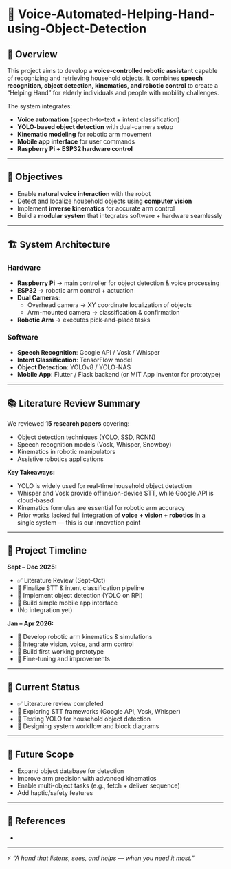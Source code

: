 # 🦾 ﻿Voice-Automated-Helping-Hand-using-Object-Detection

## 📌 Overview  
This project aims to develop a **voice-controlled robotic assistant** capable of recognizing and retrieving household objects. It combines **speech recognition, object detection, kinematics, and robotic control** to create a “Helping Hand” for elderly individuals and people with mobility challenges.  

The system integrates:  
- **Voice automation** (speech-to-text + intent classification)  
- **YOLO-based object detection** with dual-camera setup  
- **Kinematic modeling** for robotic arm movement  
- **Mobile app interface** for user commands  
- **Raspberry Pi + ESP32 hardware control**  

---

## 🎯 Objectives  
- Enable **natural voice interaction** with the robot  
- Detect and localize household objects using **computer vision**  
- Implement **inverse kinematics** for accurate arm control  
- Build a **modular system** that integrates software + hardware seamlessly  

---

## 🏗️ System Architecture  

### Hardware  
- **Raspberry Pi** → main controller for object detection & voice processing  
- **ESP32** → robotic arm control + actuation  
- **Dual Cameras**:  
  - Overhead camera → XY coordinate localization of objects  
  - Arm-mounted camera → classification & confirmation  
- **Robotic Arm** → executes pick-and-place tasks  

### Software  
- **Speech Recognition**: Google API / Vosk / Whisper  
- **Intent Classification**: TensorFlow model  
- **Object Detection**: YOLOv8 / YOLO-NAS  
- **Mobile App**: Flutter / Flask backend (or MIT App Inventor for prototype)  

---

## 📚 Literature Review Summary  
We reviewed **15 research papers** covering:  
- Object detection techniques (YOLO, SSD, RCNN)  
- Speech recognition models (Vosk, Whisper, Snowboy)  
- Kinematics in robotic manipulators  
- Assistive robotics applications  

**Key Takeaways:**  
- YOLO is widely used for real-time household object detection  
- Whisper and Vosk provide offline/on-device STT, while Google API is cloud-based  
- Kinematics formulas are essential for robotic arm accuracy  
- Prior works lacked full integration of **voice + vision + robotics** in a single system — this is our innovation point  

---

## 📅 Project Timeline  

**Sept – Dec 2025:**  
- ✅ Literature Review (Sept–Oct)  
- 🔄 Finalize STT & intent classification pipeline  
- 🔄 Implement object detection (YOLO on RPi)  
- 🔄 Build simple mobile app interface  
- (No integration yet)  

**Jan – Apr 2026:**  
- 🔄 Develop robotic arm kinematics & simulations  
- 🔄 Integrate vision, voice, and arm control  
- 🔄 Build first working prototype  
- 🔄 Fine-tuning and improvements  

---

## 📌 Current Status  
- ✅ Literature review completed  
- 🔄 Exploring STT frameworks (Google API, Vosk, Whisper)  
- 🔄 Testing YOLO for household object detection  
- 🔄 Designing system workflow and block diagrams  

---

## 🚀 Future Scope  
- Expand object database for detection  
- Improve arm precision with advanced kinematics  
- Enable multi-object tasks (e.g., fetch + deliver sequence)  
- Add haptic/safety features  

---

## 📖 References  
-   

---

⚡ *“A hand that listens, sees, and helps — when you need it most.”*  

